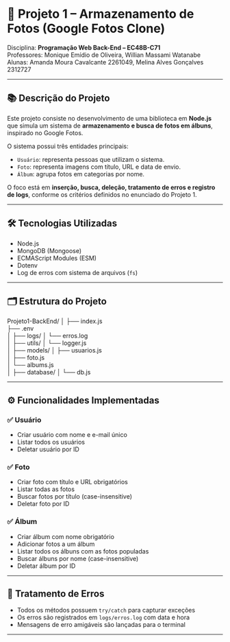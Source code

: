 # 📸 Projeto 1 – Armazenamento de Fotos (Google Fotos Clone)

Disciplina: **Programação Web Back-End – EC48B-C71**  
Professores: Monique Emídio de Oliveira, Willian Massami Watanabe  
Alunas: Amanda Moura Cavalcante 2261049, Melina Alves Gonçalves 2312727  

---

## 📚 Descrição do Projeto

Este projeto consiste no desenvolvimento de uma biblioteca em **Node.js** que simula um sistema de **armazenamento e busca de fotos em álbuns**, inspirado no Google Fotos.

O sistema possui três entidades principais:
- `Usuário`: representa pessoas que utilizam o sistema.
- `Foto`: representa imagens com título, URL e data de envio.
- `Álbum`: agrupa fotos em categorias por nome.

O foco está em **inserção, busca, deleção, tratamento de erros e registro de logs**, conforme os critérios definidos no enunciado do Projeto 1.

---

## 🛠️ Tecnologias Utilizadas

- Node.js
- MongoDB (Mongoose)
- ECMAScript Modules (ESM)
- Dotenv
- Log de erros com sistema de arquivos (`fs`)

---

## 🗂️ Estrutura do Projeto

Projeto1-BackEnd/
│
├── index.js           
├── .env               
│
├── logs/
│   └── erros.log      
│
├── utils/
│   └── logger.js      
│
├── models/
│   ├── usuarios.js    
│   ├── foto.js        
│   └── albums.js      
│
├── database/
│   └── db.js          

---

## ⚙️ Funcionalidades Implementadas

### ✅ Usuário
- Criar usuário com nome e e-mail único
- Listar todos os usuários
- Deletar usuário por ID

### ✅ Foto
- Criar foto com título e URL obrigatórios
- Listar todas as fotos
- Buscar fotos por título (case-insensitive)
- Deletar foto por ID

### ✅ Álbum
- Criar álbum com nome obrigatório
- Adicionar fotos a um álbum
- Listar todos os álbuns com as fotos populadas
- Buscar álbuns por nome (case-insensitive)
- Deletar álbum por ID

---

## 🚨 Tratamento de Erros

- Todos os métodos possuem `try/catch` para capturar exceções
- Os erros são registrados em `logs/erros.log` com data e hora
- Mensagens de erro amigáveis são lançadas para o terminal

---




